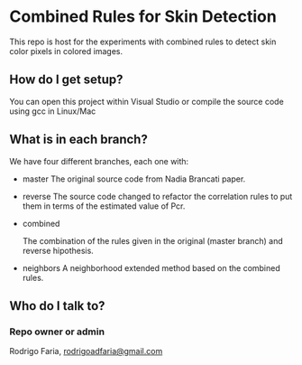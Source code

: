 # Combined Rules for Skin Detection
This repo is host for the experiments with combined rules to detect skin color pixels in colored images.

## How do I get setup?
You can open this project within Visual Studio or compile the source code using gcc in Linux/Mac

## What is in each branch?
We have four different branches, each one with:

* master
  The original source code from Nadia Brancati paper.

* reverse
  The source code changed to refactor the correlation rules to put them in terms of the estimated value of Pcr.

* combined

  The combination of the rules given in the original (master branch) and reverse hipothesis.

* neighbors
  A neighborhood extended method based on the combined rules.

## Who do I talk to?
### Repo owner or admin

Rodrigo Faria, rodrigoadfaria@gmail.com
